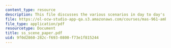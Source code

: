 ```yaml
---
content_type: resource
description: This file discusses the various scenarios in day to day's life.
file: https://ol-ocw-studio-app-qa.s3.amazonaws.com/courses/mas-961-ambient-intelligence-spring-2005/9f0d2860282cf6930800f73e1f815244_ss_scene_paper.pdf
file_type: application/pdf
resourcetype: Document
title: ss_scene_paper.pdf
uid: 9f0d2860-282c-f693-0800-f73e1f815244
---
```

